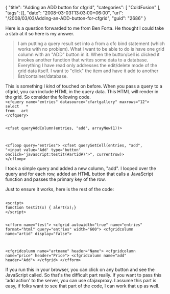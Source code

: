 {
	"title": "Adding an ADD button for cfgrid",
	"categories": [
		"ColdFusion"
	],
	"tags": [],
	"date": "2008-03-03T13:03:00+06:00",
	"url": "/2008/03/03/Adding-an-ADD-button-for-cfgrid",
	"guid": "2686"
}

Here is a question forwarded to me from Ben Forta. He thought I could take a stab at it so here is my answer.

<blockquote>
<p>
I am putting a query result set into a <cfgrid> from a cfc bind
statement (which works with no problem).  What I want to be able to do is have one grid column with an "ADD" button in it. When the button/cell is clicked it invokes another function that writes some data to a database.  Everything I have read only addresses the edit/delete mode of the grid data itself.  I want to "click" the item and have it add to another list/container/database.
</p>
</blockquote>
<!--more-->
This is something I <i>kind</i> of touched on before. When you pass a query to a cfgrid, you can include HTML in the query data. This HTML will render in the grid. So consider the following code.

<code>
&lt;cfquery name="entries" datasource="cfartgallery" maxrows="12"&gt;
select   *
from   art
&lt;/cfquery&gt;

&lt;cfset queryAddColumn(entries, "add", arrayNew(1))&gt;

&lt;cfloop query="entries"&gt;
	&lt;cfset querySetCell(entries, "add", "&lt;input value='Add' type='button' onclick='javascript:testit(#artid#)'&gt;", currentrow)&gt;
&lt;/cfloop&gt;
</code>

I took a simple query and added a new column, "add". I looped over the query and for each row, added an HTML button that calls a JavaScript function and passes the primary key of the row.

Just to ensure it works, here is the rest of the code:

<code>
&lt;script&gt;
function testit(x) { alert(x);}
&lt;/script&gt;

&lt;cfform name="test"&gt;
&lt;cfgrid autowidth="true" name="entries" format="html" query="entries" width="600"&gt;
   &lt;cfgridcolumn name="artid" display="false"&gt;

   &lt;cfgridcolumn name="artname" header="Name"&gt;
   &lt;cfgridcolumn name="price" header="Price"&gt;
   &lt;cfgridcolumn name="add" header="Add"&gt;
&lt;/cfgrid&gt;
&lt;/cfform&gt;
</code>

If you run this in your browser, you can click on any button and see the JavaScript called. So that's the difficult part really. If you want to pass this 'add action' to the server, you can use cfajaxproxy. I assume this part is easy, if folks want to see that part of the code, I can work that up as well.